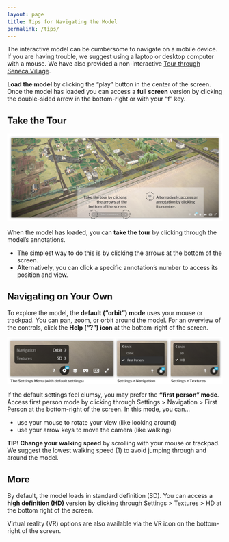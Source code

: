 ```yaml
---
layout: page
title: Tips for Navigating the Model
permalink: /tips/
---
```


The interactive model can be cumbersome to navigate on a mobile device. If you are having trouble, we suggest using a laptop or desktop computer with a mouse. We have also provided a non-interactive [Tour through Seneca Village](/tour).

**Load the model** by clicking the “play” button in the center of the screen. Once the model has loaded you can access a **full screen** version by clicking the double-sided arrow in the bottom-right or with your “f” key.

## Take the Tour

![Diagram describing interaction controls for touring through the 3D model of Seneca Village](/img/Tips01.png)

When the model has loaded, you can **take the tour** by clicking through the model’s annotations.

- The simplest way to do this is by clicking the arrows at the bottom of the screen.
- Alternatively, you can click a specific annotation’s number to access its position and view.  

## Navigating on Your Own

To explore the model, the **default (“orbit”) mode** uses your mouse or trackpad. You can pan, zoom, or orbit around the model. For an overview of the controls, click the **Help (“?”) icon** at the bottom-right of the screen.

![Screenshots describing interaction controls in the Settings menu of the 3D model of Seneca Village](/img/Tips02.png)

If the default settings feel clumsy, you may prefer the **“first person” mode**. Access first person mode by clicking through Settings > Navigation > First Person at the bottom-right of the screen. In this mode, you can…

- use your mouse to rotate your view (like looking around)
- use your arrow keys to move the camera (like walking)

**TIP! Change your walking speed** by scrolling with your mouse or trackpad. We suggest the lowest walking speed (1) to avoid jumping through and around the model.

## More

By default, the model loads in standard definition (SD). You can access a **high definition (HD)** version by clicking through Settings > Textures > HD at the bottom right of the screen.

Virtual reality (VR) options are also available via the VR icon on the bottom-right of the screen.
